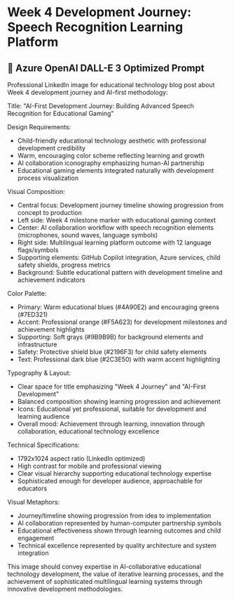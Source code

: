 # Week 4 Development Journey: Speech Recognition Learning Platform

## 📝 Azure OpenAI DALL-E 3 Optimized Prompt

Professional LinkedIn image for educational technology blog post about Week 4 development journey and AI-first methodology:

Title: "AI-First Development Journey: Building Advanced Speech Recognition for Educational Gaming"

Design Requirements:

- Child-friendly educational technology aesthetic with professional development credibility
- Warm, encouraging color scheme reflecting learning and growth
- AI collaboration iconography emphasizing human-AI partnership
- Educational gaming elements integrated naturally with development process visualization

Visual Composition:

- Central focus: Development journey timeline showing progression from concept to production
- Left side: Week 4 milestone marker with educational gaming context
- Center: AI collaboration workflow with speech recognition elements (microphones, sound waves, language symbols)
- Right side: Multilingual learning platform outcome with 12 language flags/symbols
- Supporting elements: GitHub Copilot integration, Azure services, child safety shields, progress metrics
- Background: Subtle educational pattern with development timeline and achievement indicators

Color Palette:

- Primary: Warm educational blues (#4A90E2) and encouraging greens (#7ED321)
- Accent: Professional orange (#F5A623) for development milestones and achievement highlights
- Supporting: Soft grays (#9B9B9B) for background elements and infrastructure
- Safety: Protective shield blue (#2196F3) for child safety elements
- Text: Professional dark blue (#2C3E50) with warm accent highlighting

Typography & Layout:

- Clear space for title emphasizing "Week 4 Journey" and "AI-First Development"
- Balanced composition showing learning progression and achievement
- Icons: Educational yet professional, suitable for development and learning audience
- Overall mood: Achievement through learning, innovation through collaboration, educational technology excellence

Technical Specifications:

- 1792x1024 aspect ratio (LinkedIn optimized)
- High contrast for mobile and professional viewing
- Clear visual hierarchy supporting educational technology expertise
- Sophisticated enough for developer audience, approachable for educators

Visual Metaphors:

- Journey/timeline showing progression from idea to implementation
- AI collaboration represented by human-computer partnership symbols
- Educational effectiveness shown through learning outcomes and child engagement
- Technical excellence represented by quality architecture and system integration

This image should convey expertise in AI-collaborative educational technology development, the value of iterative learning processes, and the achievement of sophisticated multilingual learning systems through innovative development methodologies.
